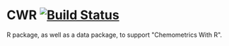 # CWR [![Build Status](https://travis-ci.org/rwehrens/CWR.svg?branch=master)](https://travis-ci.org/rwehrens/CWR)


R package, as well as a data package, to support "Chemometrics With R".

